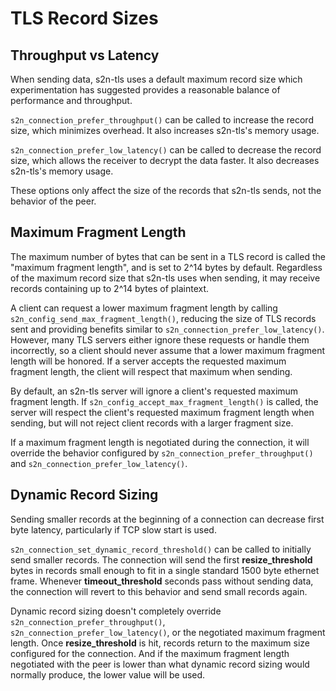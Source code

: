 # TLS Record Sizes

## Throughput vs Latency

When sending data, s2n-tls uses a default maximum record size which experimentation
has suggested provides a reasonable balance of performance and throughput.

`s2n_connection_prefer_throughput()` can be called to increase the record size, which
minimizes overhead. It also increases s2n-tls's memory usage.

`s2n_connection_prefer_low_latency()` can be called to decrease the record size, which
allows the receiver to decrypt the data faster. It also decreases s2n-tls's memory usage.

These options only affect the size of the records that s2n-tls sends, not the behavior
of the peer.

## Maximum Fragment Length

The maximum number of bytes that can be sent in a TLS record is called the "maximum fragment length",
and is set to 2^14 bytes by default. Regardless of the maximum record size that s2n-tls
uses when sending, it may receive records containing up to 2^14 bytes of plaintext.

A client can request a lower maximum fragment length by calling `s2n_config_send_max_fragment_length()`,
reducing the size of TLS records sent and providing benefits similar to `s2n_connection_prefer_low_latency()`.
However, many TLS servers either ignore these requests or handle them incorrectly, so a client should
never assume that a lower maximum fragment length will be honored. If a server accepts the requested
maximum fragment length, the client will respect that maximum when sending.

By default, an s2n-tls server will ignore a client's requested maximum fragment length.
If `s2n_config_accept_max_fragment_length()` is called, the server will respect the client's requested
maximum fragment length when sending, but will not reject client records with a larger fragment size.

If a maximum fragment length is negotiated during the connection, it will override the behavior
configured by `s2n_connection_prefer_throughput()` and `s2n_connection_prefer_low_latency()`.

## Dynamic Record Sizing

Sending smaller records at the beginning of a connection can decrease first byte latency,
particularly if TCP slow start is used.

`s2n_connection_set_dynamic_record_threshold()` can be called to initially send smaller records.
The connection will send the first **resize_threshold** bytes in records small enough to
fit in a single standard 1500 byte ethernet frame. Whenever **timeout_threshold** seconds
pass without sending data, the connection will revert to this behavior and send small records again.

Dynamic record sizing doesn't completely override `s2n_connection_prefer_throughput()`,
`s2n_connection_prefer_low_latency()`, or the negotiated maximum fragment length.
Once **resize_threshold** is hit, records return to the maximum size configured for the connection.
And if the maximum fragment length negotiated with the peer is lower than what dynamic record sizing
would normally produce, the lower value will be used.
